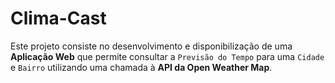 # Clima-Cast
Este projeto consiste no desenvolvimento e disponibilização de uma **Aplicação Web** que permite consultar a `Previsão do Tempo` para uma  `Cidade` e `Bairro` utilizando uma chamada à  **API da Open Weather Map**.
